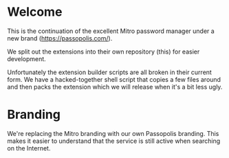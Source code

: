 # Welcome

This is the continuation of the excellent Mitro password manager under
a new brand (https://passopolis.com/).

We split out the extensions into their own repository (this) for
easier development.

Unfortunately the extension builder scripts are all broken in their
current form. We have a hacked-together shell script that copies a few
files around and then packs the extension which we will release when
it's a bit less ugly.

# Branding

We're replacing the Mitro branding with our own Passopolis
branding. This makes it easier to understand that the service is still
active when searching on the Internet.
